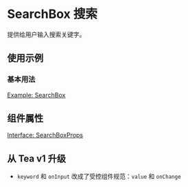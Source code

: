 # SearchBox 搜索

提供给用户输入搜索关键字。

## 使用示例

### 基本用法

[Example: SearchBox](./_example/SearchBoxExample.jsx)

## 组件属性

[Interface: SearchBoxProps](./SearchBox.tsx)

## 从 Tea v1 升级

- `keyword` 和 `onInput` 改成了受控组件规范：`value` 和 `onChange`
